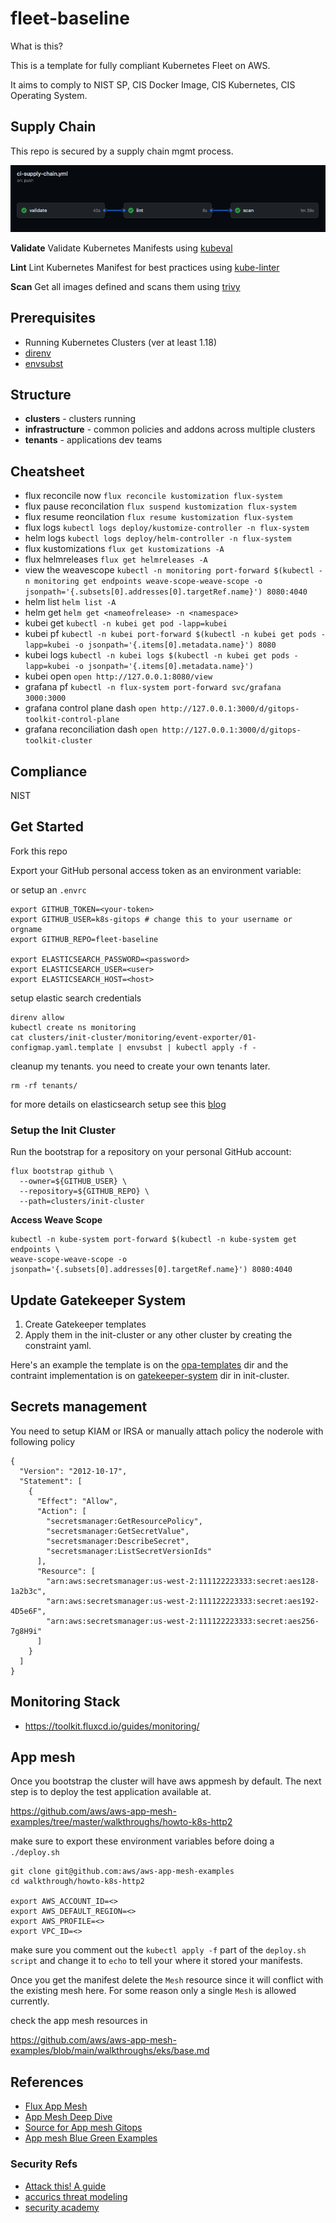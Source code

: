 # fleet-baseline

What is this?

This is a template for fully compliant Kubernetes Fleet on AWS.

It aims to comply to NIST SP, CIS Docker Image, CIS Kubernetes, CIS Operating System.

## Supply Chain

This repo is secured by a supply chain mgmt process.

![Supply Chain Image](https://raw.githubusercontent.com/k8s-gitops/fleet-baseline/main/supply-chain.png)

**Validate**
Validate Kubernetes Manifests using [kubeval]

**Lint**
Lint Kubernetes Manifest for best practices using [kube-linter]

**Scan**
Get all images defined and scans them using [trivy]

## Prerequisites

* Running Kubernetes Clusters (ver at least 1.18)
* [direnv](https://github.com/direnv/direnv)
* [envsubst](https://github.com/a8m/envsubst)
## Structure

* **clusters** - clusters running
* **infrastructure** - common policies and addons across multiple clusters
* **tenants** - applications dev teams

## Cheatsheet

* flux reconcile now `flux reconcile kustomization flux-system`
* flux pause reconcilation `flux suspend kustomization flux-system`
* flux resume reoncilation `flux resume kustomization flux-system`
* flux logs `kubectl logs deploy/kustomize-controller -n flux-system`
* helm logs `kubectl logs deploy/helm-controller -n flux-system`
* flux kustomizations `flux get kustomizations -A`
* flux helmreleases `flux get helmreleases -A`
* view the weavescope `kubectl -n monitoring port-forward $(kubectl -n monitoring get endpoints weave-scope-weave-scope -o jsonpath='{.subsets[0].addresses[0].targetRef.name}') 8080:4040`
* helm list `helm list -A`
* helm get  `helm get <nameofrelease> -n <namespace>`
* kubei get `kubectl -n kubei get pod -lapp=kubei`
* kubei pf `kubectl -n kubei port-forward $(kubectl -n kubei get pods -lapp=kubei -o jsonpath='{.items[0].metadata.name}') 8080`
* kubei logs `kubectl -n kubei logs $(kubectl -n kubei get pods -lapp=kubei -o jsonpath='{.items[0].metadata.name}')`
* kubei open `open http://127.0.0.1:8080/view`
* grafana pf `kubectl -n flux-system port-forward svc/grafana 3000:3000`
* grafana control plane dash `open http://127.0.0.1:3000/d/gitops-toolkit-control-plane`
* grafana reconciliation dash `open http://127.0.0.1:3000/d/gitops-toolkit-cluster`

## Compliance

NIST


## Get Started

Fork this repo

Export your GitHub personal access token as an environment variable:

or setup an `.envrc`

```
export GITHUB_TOKEN=<your-token>
export GITHUB_USER=k8s-gitops # change this to your username or orgname
export GITHUB_REPO=fleet-baseline

export ELASTICSEARCH_PASSWORD=<password>
export ELASTICSEARCH_USER=<user>
export ELASTICSEARCH_HOST=<host>
```

setup elastic search credentials

```
direnv allow
kubectl create ns monitoring
cat clusters/init-cluster/monitoring/event-exporter/01-configmap.yaml.template | envsubst | kubectl apply -f -
```

cleanup my tenants. you need to create your own tenants later.
```
rm -rf tenants/
```

for more details on elasticsearch setup see this [blog](https://thechief.io/c/kenichishibata/exporting-kubernetes-events-aws-elastic-search/)

### Setup the Init Cluster
Run the bootstrap for a repository on your personal GitHub account:

```
flux bootstrap github \
  --owner=${GITHUB_USER} \
  --repository=${GITHUB_REPO} \
  --path=clusters/init-cluster
```

**Access Weave Scope**
```
kubectl -n kube-system port-forward $(kubectl -n kube-system get endpoints \
weave-scope-weave-scope -o jsonpath='{.subsets[0].addresses[0].targetRef.name}') 8080:4040
```

## Update Gatekeeper System

1. Create Gatekeeper templates
2. Apply them in the init-cluster or any other cluster by creating the constraint yaml.

Here's an example the template is on the [opa-templates](https://github.com/k8s-gitops/fleet-baseline/blob/main/infrastructure/opa-templates/constraint-template.yaml) dir and the contraint implementation is on [gatekeeper-system](https://github.com/k8s-gitops/fleet-baseline/blob/main/infrastructure/policies/gatekeeper-system/allow-registry/constraint.yaml) dir in init-cluster.

## Secrets management

You need to setup KIAM or IRSA or manually attach policy the noderole with following policy

```
{
  "Version": "2012-10-17",
  "Statement": [
    {
      "Effect": "Allow",
      "Action": [
        "secretsmanager:GetResourcePolicy",
        "secretsmanager:GetSecretValue",
        "secretsmanager:DescribeSecret",
        "secretsmanager:ListSecretVersionIds"
      ],
      "Resource": [
        "arn:aws:secretsmanager:us-west-2:111122223333:secret:aes128-1a2b3c",
        "arn:aws:secretsmanager:us-west-2:111122223333:secret:aes192-4D5e6F",
        "arn:aws:secretsmanager:us-west-2:111122223333:secret:aes256-7g8H9i"
      ]
    }
  ]
}
```

## Monitoring Stack

* https://toolkit.fluxcd.io/guides/monitoring/


## App mesh 

Once you bootstrap the cluster will have aws appmesh by default. The next step is to deploy the test application available at. 

https://github.com/aws/aws-app-mesh-examples/tree/master/walkthroughs/howto-k8s-http2

make sure to export these environment variables before doing a `./deploy.sh`

```
git clone git@github.com:aws/aws-app-mesh-examples
cd walkthrough/howto-k8s-http2

export AWS_ACCOUNT_ID=<>
export AWS_DEFAULT_REGION=<>
export AWS_PROFILE=<>
export VPC_ID=<>

```

make sure you comment out the `kubectl apply -f` part of the `deploy.sh script` and change it to `echo` to tell your where it stored your manifests.

Once you get the manifest delete the `Mesh` resource since it will conflict with the existing mesh here. For some reason only a single `Mesh` is allowed currently.



check the app mesh resources in

https://github.com/aws/aws-app-mesh-examples/blob/main/walkthroughs/eks/base.md


## References
* [Flux App Mesh](https://www.youtube.com/watch?v=cB7iXeNLteE&t=2s&ab_channel=Weaveworks%2CInc.)
* [App Mesh Deep Dive](https://www.youtube.com/watch?v=FUpRWlTXDP8&ab_channel=AWSOnlineTechTalks)
* [Source for App mesh Gitops](https://github.com/k8s-gitops/k8s-appmesh)
* [App mesh Blue Green Examples](https://github.com/aws/aws-app-mesh-examples)


### Security Refs
* [Attack this! A guide](https://medium.com/faun/attacking-kubernetes-clusters-using-the-kubelet-api-abafc36126ca)
* [accurics threat modeling](https://www.youtube.com/watch?v=fup0hCk46XE&t=5s&ab_channel=Accurics)
* [security academy](https://portswigger.net/web-security/all-materials)

[kubeval]: https://www.kubeval.com/#full-usage-instructions
[kube-linter]: https://docs.kubelinter.io/#/
[trivy]: https://github.com/aquasecurity/trivy
